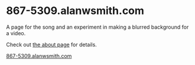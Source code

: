 # 867-5309.alanwsmith.com

A page for the song and an experiment in 
making a blurred background for a video.

Check out [the about page](https://867-5309.alanwsmith.com/about/)
for details.

[867-5309.alanwsmith.com](https://867-5309.alanwsmith.com)

